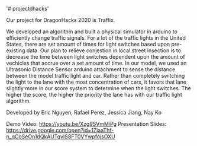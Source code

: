 '# projectdhacks' 

Our project for DragonHacks 2020 is Traffix. 

We developed an algorithm and built a physical simulator in arduino to efficiently change traffic signals. For a lot of the traffic lights in the United States, there are set amount of times for light switches based upon pre-existing data. Our plan to relieve conjestion in local street insection is to decrease the time between light switches dependent upon the amount of vechicles that accrue over a set amount of time. In our model, we used an Ultrasonic Distance Sensor arduino attachment to sense the distance between the model traffic light and car. Rather than completely switching the light to the lane with the most concentration of cars, it favors that lane slightly more in our score system to determine when the light switches. The higher the score, the higher the priority the lane has with our traffic light algorithm. 

Developed by Eric Nguyen, Rafael Perez, Jessica Jiang, Nay Ko 

Demo Video: https://youtu.be/Xzg9SVmMiPg
Presentation Slides: https://drive.google.com/open?id=1ZjaaThf-n_qCoSeOn1dQkAUTqvIS8FT0VYwpfojsOXU